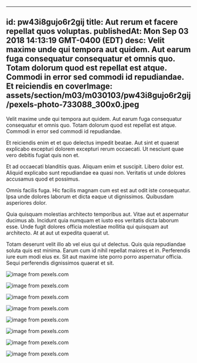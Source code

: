 
---
id: pw43i8gujo6r2gij
title: Aut rerum et facere repellat quos voluptas.
publishedAt: Mon Sep 03 2018 14:13:19 GMT-0400 (EDT)
desc: Velit maxime unde qui tempora aut quidem. Aut earum fuga consequatur consequatur et omnis quo. Totam dolorum quod est repellat est atque. Commodi in error sed commodi id repudiandae. Et reiciendis en
coverImage: assets/section/m03/m030103/pw43i8gujo6r2gij/pexels-photo-733088_300x0.jpeg
---




Velit maxime unde qui tempora aut quidem. Aut earum fuga consequatur consequatur et omnis quo. Totam dolorum quod est repellat est atque. Commodi in error sed commodi id repudiandae.
 Et reiciendis enim et et quo delectus impedit beatae. Aut sint et quaerat explicabo excepturi dolorem excepturi rerum occaecati. Ut nesciunt quae vero debitis fugiat quis non et.
 Et ad occaecati blanditiis quas. Aliquam enim et suscipit. Libero dolor est. Aliquid explicabo sunt repudiandae ea quasi non. Veritatis ut unde dolores accusamus quod et possimus.


Omnis facilis fuga. Hic facilis magnam cum est est aut odit iste consequatur. Ipsa unde dolores laborum et dicta eaque ut dignissimos. Quibusdam asperiores dolor.
 Quia quisquam molestias architecto temporibus aut. Vitae aut et aspernatur ducimus ab. Incidunt quia numquam et iusto eos veritatis dicta laborum esse. Unde fugit dolores officia molestiae mollitia qui quisquam aut architecto. At at aut ut expedita quaerat ut.
 Totam deserunt velit illo ab vel eius qui ut delectus. Quis quia repudiandae soluta quis est minima. Earum cum id nihil repellat maiores et in. Perferendis iure eum modi eius ex. Sit aut maxime iste porro porro aspernatur officia. Sequi perferendis dignissimos quaerat et sit.



![image from pexels.com](assets/section/m03/m030103/pw43i8gujo6r2gij/pexels-photo-733088.jpeg)

![image from pexels.com](assets/section/m03/m030103/pw43i8gujo6r2gij/pexels-photo-967098.jpeg)

![image from pexels.com](assets/section/m03/m030103/pw43i8gujo6r2gij/pexels-photo-213807.jpeg)

![image from pexels.com](assets/section/m03/m030103/pw43i8gujo6r2gij/pexels-photo-450441.jpeg)

![image from pexels.com](assets/section/m03/m030103/pw43i8gujo6r2gij/pexels-photo-1308751.jpeg)

![image from pexels.com](assets/section/m03/m030103/pw43i8gujo6r2gij/pexels-photo-981344.jpeg)

![image from pexels.com](assets/section/m03/m030103/pw43i8gujo6r2gij/pexels-photo-878251.jpeg)

![image from pexels.com](assets/section/m03/m030103/pw43i8gujo6r2gij/pexels-photo-1365430.jpeg)



